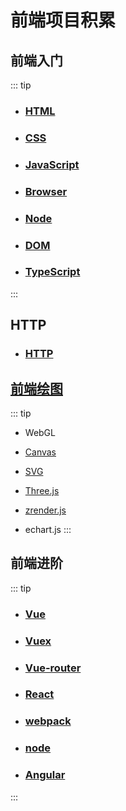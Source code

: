 # 前端项目积累

## 前端入门

::: tip

- ### [HTML](./html/)

- ### [CSS](./css/)

- ### [JavaScript](./javascript/)

- ### [Browser](./browser/)

- ### [Node](./node/)

- ### [DOM](./dom/)

- ### [TypeScript](./typescript/)

:::

## HTTP

- ### [HTTP](./http/)

## [前端绘图](./visiual/)

::: tip

- WebGL

- [Canvas](./visiual/canvas/)
- [SVG](./visiual/svg)
- [Three.js](https://threejs.org/)
- [zrender.js](https://ecomfe.github.io/zrender-doc/public/)
- echart.js
:::

## 前端进阶

::: tip

- ### [Vue](./vue/)

- ### [Vuex](./vuex/)

- ### [Vue-router](./vue-router/)

- ### [React](./react/)

- ### [webpack](./webpack/)

- ### [node](./node/)

- ### [Angular](./angular/)

:::

<!-- ## 项目实践

::: tip

- 2018年1月至2018年4月，在浙江大学昆山创新中心，担任研发助理实习生，参与了3D打印云平台后台管理与3D打印数据可视化系统的开发，完成了打印机的状态监测与后台管理系统的部分功能开发。

- 2017年9月至2018年1月，在浙江大学昆山创新中心，担任研发助理实习生，参与了杭州智能工厂示范线项目，完成了智能工厂示范线数据可视化系统的开发上线，以及智能工厂管理后台的开发与上线。

![hzsmartfactory](/images/hzsmartfactory.jpg)

![hzcms](/images/hzcms.png)

- 2018年5月至2018年11月，在苏州新智机电，担任研发工程师，参与了橡胶吸盘自动化生产线项目，完成了橡胶自动线的数据采集与上位机检测系统开发，解决了一些质量在线追溯与质量管理的问题。

![szxzkb](/images/szxzkb.png)

- 2018年10月至2019年8月，在苏州新智机电，担任研发工程师，参与了智能工厂数字化改造项目，负责完成了仓库管理系统（WMS）的原型页面与后台MVC项目的搭建，负责完成了制造执行系统（MES）的角色权限控制的RBAC、自定义表单、工作流与业务结合探索，带领团队实现核心功能。负责基于B\S架构的数据可视化展示系统，根据采集的数据，进行汇总分析，为工厂提供智能化信息决策。

![mesxz](/images/mesxz.png)

- 根据生产实际需求，开发用于手机&平板的数据展示应用

 ![droidapp](/images/droidapp.jpg)

 ::: -->
